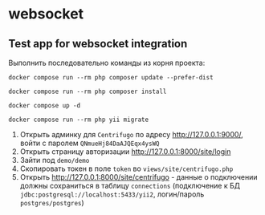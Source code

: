 # websocket
## Test app for websocket integration

Выполнить последовательно команды из корня проекта:

```
docker compose run --rm php composer update --prefer-dist
```

```
docker compose run --rm php composer install
```

```
docker compose up -d
```

```
docker compose run --rm php yii migrate   
```

1. Открыть админку для  `Centrifugo` по адресу http://127.0.0.1:9000/, войти с паролем `QNmueHj84DaAJQEqx4ysWQ`
1. Открыть страницу авторизации http://127.0.0.1:8000/site/login  
1. Зайти под  `demo/demo`  
1. Скопировать токен в поле `token` во `views/site/centrifugo.php`
1. Открыть http://127.0.0.1:8000/site/centrifugo - данные о подключении должны сохраниться в таблицу `connections` (подключение к БД `jdbc:postgresql://localhost:5433/yii2`, логин/пароль `postgres/postgres`)